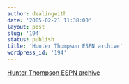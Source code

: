 ```yaml
---
author: dealingwith
date: '2005-02-21 11:38:00'
layout: post
slug: '194'
status: publish
title: 'Hunter Thompson ESPN archive'
wordpress_id: '194'
---
```


[Hunter Thompson ESPN archive](https://totallygonzo.org/gonzowriting/hst-hey-rube-espn-page-2/)
